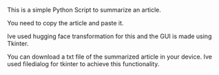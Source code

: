 This is a simple Python Script to summarize an article.

You need to copy the article and paste it.

Ive used hugging face transformation for this and the GUI is made using Tkinter.

You can download a txt file of the summarized article in your device. Ive used filedialog for tkinter to achieve this functionality.
